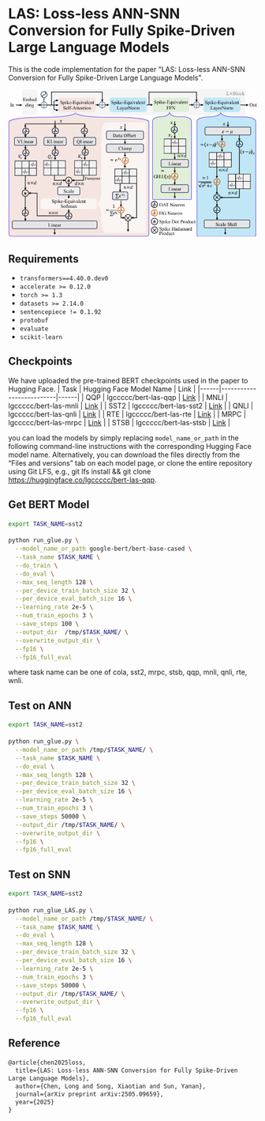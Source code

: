 # LAS: Loss-less ANN-SNN Conversion for Fully Spike-Driven Large Language Models

This is the code implementation for the paper "LAS: Loss-less ANN-SNN Conversion for Fully Spike-Driven Large Language Models".

![](main.png)



## Requirements

- `transformers==4.40.0.dev0`
- `accelerate >= 0.12.0`
- `torch >= 1.3`
- `datasets >= 2.14.0`
- `sentencepiece != 0.1.92`
- `protobuf`
- `evaluate`
- `scikit-learn`
## Checkpoints 
We have uploaded the pre-trained BERT checkpoints used in the paper to Hugging Face.
| Task | Hugging Face Model Name | Link |
|------|--------------------------|------|
| QQP  | lgccccc/bert-las-qqp     | [Link](https://huggingface.co/lgccccc/bert-las-qqp) |
| MNLI | lgccccc/bert-las-mnli    | [Link](https://huggingface.co/lgccccc/bert-las-mnli) |
| SST2 | lgccccc/bert-las-sst2    | [Link](https://huggingface.co/lgccccc/bert-las-sst2) |
| QNLI | lgccccc/bert-las-qnli    | [Link](https://huggingface.co/lgccccc/bert-las-qnli) |
| RTE  | lgccccc/bert-las-rte     | [Link](https://huggingface.co/lgccccc/bert-las-rte) |
| MRPC | lgccccc/bert-las-mrpc    | [Link](https://huggingface.co/lgccccc/bert-las-mrpc) |
| STSB | lgccccc/bert-las-stsb    | [Link](https://huggingface.co/lgccccc/bert-las-stsb) |

you can load the models by simply replacing `model_name_or_path` in the following command-line instructions with the corresponding Hugging Face model name. 
Alternatively, you can download the files directly from the “Files and versions” tab on each model page, or clone the entire repository using Git LFS, e.g., git lfs install && git clone https://huggingface.co/lgccccc/bert-las-qqp.
## Get BERT Model

```bash
export TASK_NAME=sst2

python run_glue.py \
  --model_name_or_path google-bert/bert-base-cased \
  --task_name $TASK_NAME \
  --do_train \
  --do_eval \
  --max_seq_length 128 \
  --per_device_train_batch_size 32 \
  --per_device_eval_batch_size 16 \
  --learning_rate 2e-5 \
  --num_train_epochs 3 \
  --save_steps 100 \
  --output_dir  /tmp/$TASK_NAME/ \
  --overwrite_output_dir \
  --fp16 \
  --fp16_full_eval
```

where task name can be one of cola, sst2, mrpc, stsb, qqp, mnli, qnli, rte, wnli.

## Test on ANN

```bash
export TASK_NAME=sst2

python run_glue.py \
  --model_name_or_path /tmp/$TASK_NAME/ \
  --task_name $TASK_NAME \
  --do_eval \
  --max_seq_length 128 \
  --per_device_train_batch_size 32 \
  --per_device_eval_batch_size 16 \
  --learning_rate 2e-5 \
  --num_train_epochs 3 \
  --save_steps 50000 \
  --output_dir /tmp/$TASK_NAME/ \
  --overwrite_output_dir \
  --fp16 \
  --fp16_full_eval
```

## Test on SNN

```bash
export TASK_NAME=sst2

python run_glue_LAS.py \
  --model_name_or_path /tmp/$TASK_NAME/ \
  --task_name $TASK_NAME \
  --do_eval \
  --max_seq_length 128 \
  --per_device_train_batch_size 32 \
  --per_device_eval_batch_size 16 \
  --learning_rate 2e-5 \
  --num_train_epochs 3 \
  --save_steps 50000 \
  --output_dir /tmp/$TASK_NAME/ \
  --overwrite_output_dir \
  --fp16 \
  --fp16_full_eval
```

## Reference
```
@article{chen2025loss,
  title={LAS: Loss-less ANN-SNN Conversion for Fully Spike-Driven Large Language Models},
  author={Chen, Long and Song, Xiaotian and Sun, Yanan},
  journal={arXiv preprint arXiv:2505.09659},
  year={2025}
}
```
